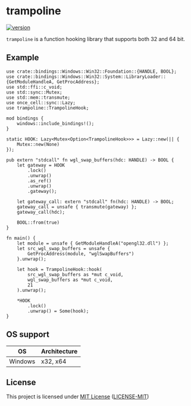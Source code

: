 # trampoline

[![version](https://img.shields.io/crates/v/trampoline.svg)](https://crates.io/crates/trampoline/)

`trampoline` is a function hooking library that supports both 32 and 64 bit.

## Example

```rust,ignore
use crate::bindings::Windows::Win32::Foundation::{HANDLE, BOOL};
use crate::bindings::Windows::Win32::System::LibraryLoader::{GetModuleHandleA, GetProcAddress};
use std::ffi::c_void;
use std::sync::Mutex;
use std::mem::transmute;
use once_cell::sync::Lazy;
use trampoline::TrampolineHook;

mod bindings {
    windows::include_bindings!();
}

static HOOK: Lazy<Mutex<Option<TrampolineHook>>> = Lazy::new(|| {
    Mutex::new(None)
});

pub extern "stdcall" fn wgl_swap_buffers(hdc: HANDLE) -> BOOL {
    let gateway = HOOK
        .lock()
        .unwrap()
        .as_ref()
        .unwrap()
        .gateway();

    let gateway_call: extern "stdcall" fn(hdc: HANDLE) -> BOOL;
    gateway_call = unsafe { transmute(gateway) };
    gateway_call(hdc);

    BOOL::from(true)
}

fn main() {
    let module = unsafe { GetModuleHandleA("opengl32.dll") };
    let src_wgl_swap_buffers = unsafe {
        GetProcAddress(module, "wglSwapBuffers")
    }.unwrap();

    let hook = TrampolineHook::hook(
        src_wgl_swap_buffers as *mut c_void,
        wgl_swap_buffers as *mut c_void,
        21
    ).unwrap();

    *HOOK
        .lock()
        .unwrap() = Some(hook);
}

```

## OS support

| OS      | Architecture |
|---------|--------------|
| Windows | x32, x64     |

## License

This project is licensed under [MIT License](https://choosealicense.com/licenses/mit/) ([LICENSE-MIT](LICENSE.md))